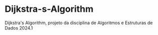 # Dijkstra-s-Algorithm
Dijkstra's Algorithm, projeto da disciplina de Algoritmos e Estruturas de Dados 2024.1
